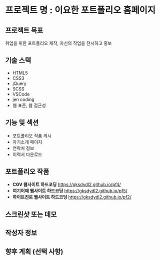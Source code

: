 # 프로젝트 명 : 이요한 포트폴리오 홈페이지

## 프로젝트 목표
취업을 위한 포트폴리오 제작, 자신의 작업을 전시하고 홍보

## 기술 스텍
- HTML5
- CSS3
- jQuery
- SCSS
- VSCode
- jen coding
- 웹 표준, 웹 접근성

## 기능 및 섹션

- 포트폴리오 작품 게시
- 자기소개 페이지
- 연락처 정보
- 이력서 다운로드 

## 포트폴리오 작품
- **CGV 웹사이트 하드코딩** https://gksdydl2.github.io/pf4/
- **여기어때 웹사이트 하드코딩** https://gksdydl2.github.io/pf5/
- **하이트진로 웹사이트 하드코딩** https://gksdydl2.github.io/pf2/


## 스크린샷 또는 데모


## 작성자 정보

## 향후 계획 (선택 사항)
